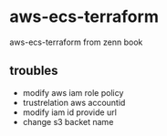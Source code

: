 # aws-ecs-terraform
aws-ecs-terraform from zenn book

## troubles

- modify aws iam role policy
- trustrelation aws accountid
- modify iam id provide url
- change s3 backet name

